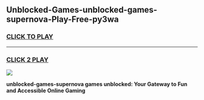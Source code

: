 
## Unblocked-Games-unblocked-games-supernova-Play-Free-py3wa
<h3>
<a href="https://premium76.site?title=unblocked-games-supernova&ref=10A">CLICK TO PLAY</a></h3>
<hr>

<h3>
<a href="https://premium76.site?title=unblocked-games-supernova&ref=10A">CLICK 2 PLAY</a>
  
</h3>

<a href="https://premium76.site?title=unblocked-games-supernova&ref=10A"><img src="https://clearcache.store/games.png"></a>


**unblocked-games-supernova games unblocked: Your Gateway to Fun and Accessible Online Gaming**
